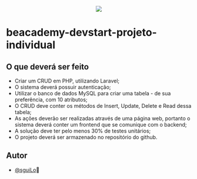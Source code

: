 <p align="center">
<img src="https://www.beacademy.com.br/wp-content/uploads/2019/11/Logo-Topo.png">
</p>

# beacademy-devstart-projeto-individual


## O que deverá ser feito
* Criar um CRUD em PHP, utilizando Laravel;
* O sistema deverá possuir autenticação;
* Utilizar o banco de dados MySQL para criar uma tabela - de sua preferência, com 10
atributos;
* O CRUD deve conter os métodos de Insert, Update, Delete e Read dessa tabela;
* As ações deverão ser realizadas através de uma página web, portanto o sistema deverá conter um frontend que se comunique com o backend;
* A solução deve ter pelo menos 30% de testes unitários;
* O projeto deverá ser armazenado no repositório do github.


## Autor

- [@sguiLo](https://github.com/sguiLo)🤠
